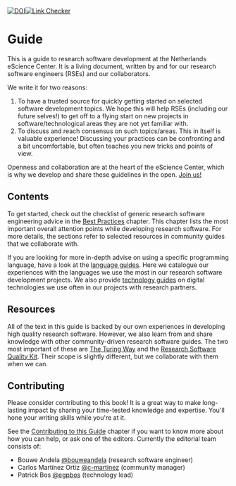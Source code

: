 [![DOI](https://zenodo.org/badge/DOI/10.5281/zenodo.4020564.svg)](https://doi.org/10.5281/zenodo.4020564)[![Link Checker](https://github.com/NLeSC/guide/actions/workflows/link-checker.yml/badge.svg)](https://github.com/NLeSC/guide/actions/workflows/link-checker.yml)

# Guide

This is a guide to research software development at the Netherlands eScience Center.
It is a living document, written by and for our research software engineers (RSEs) and our collaborators.

We write it for two reasons:
1. To have a trusted source for quickly getting started on selected software development topics.
   We hope this will help RSEs (including our future selves!) to get off to a flying start on new projects in software/technological areas they are not yet familiar with.
2. To discuss and reach consensus on such topics/areas.
   This in itself is valuable experience!
   Discussing your practices can be confronting and a bit uncomfortable, but often teaches you new tricks and points of view.

Openness and collaboration are at the heart of the eScience Center, which is why we develop and share these guidelines in the open.
[Join us!](#contributing)

## Contents

To get started, check out the checklist of generic research software engineering advice
in the [Best Practices](/best_practices.md) chapter.
This chapter lists the most important overall attention points while developing research software.
For more details, the sections refer to selected resources in community guides that we collaborate with.

If you are looking for more in-depth advise on using a specific programming language, have a look at the [language guides](/language_guides/languages_overview.md).
Here we catalogue our experiences with the languages we use the most in our research software development projects.
We also provide [technology guides](/technology/technology_overview.md) on digital technologies we use often in our projects with research partners.

## Resources

All of the text in this guide is backed by our own experiences in developing high quality research software.
However, we also learn from and share knowledge with other community-driven research software guides.
The two most important of these are [The Turing Way](https://book.the-turing-way.org/index.html) and the
[Research Software Quality Kit](http://everse.software/RSQKit/).
Their scope is slightly different, but we collaborate with them when we can.

## Contributing

Please consider contributing to this book!
It is a great way to make long-lasting impact by sharing your time-tested knowledge and expertise.
You'll hone your writing skills while you're at it.

See the [Contributing to this Guide](/CONTRIBUTING.md) chapter if you want to know more about how you can help, or ask one of the editors.
Currently the editorial team consists of:
- Bouwe Andela [@bouweandela](https://github.com/bouweandela) (research software engineer)
- Carlos Martínez Ortiz [@c-martinez](https://github.com/c-martinez) (community manager)
- Patrick Bos [@egpbos](https://github.com/egpbos) (technology lead)
